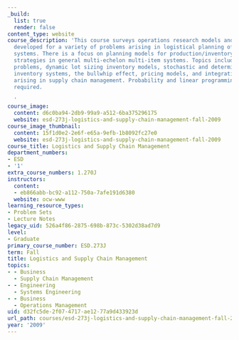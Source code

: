 ```yaml
---
_build:
  list: true
  render: false
content_type: website
course_description: 'This course surveys operations research models and techniques
  developed for a variety of problems arising in logistical planning of multi-echelon
  systems. There is a focus on planning models for production/inventory/distribution
  strategies in general multi-echelon multi-item systems. Topics include vehicle routing
  problems, dynamic lot sizing inventory models, stochastic and deterministic multi-echelon
  inventory systems, the bullwhip effect, pricing models, and integration problems
  arising in supply chain management. Probability and linear programming experience
  required.

  '
course_image:
  content: d6c0ba94-2db9-99a9-a512-6ba375296175
  website: esd-273j-logistics-and-supply-chain-management-fall-2009
course_image_thumbnail:
  content: 15f1d0e2-2e6f-e65a-9efb-1b8092fc27e0
  website: esd-273j-logistics-and-supply-chain-management-fall-2009
course_title: Logistics and Supply Chain Management
department_numbers:
- ESD
- '1'
extra_course_numbers: 1.270J
instructors:
  content:
  - eb866abb-bc92-a112-750a-7afe191d6380
  website: ocw-www
learning_resource_types:
- Problem Sets
- Lecture Notes
legacy_uid: 526a4f86-2875-698b-873c-5302d38ad7d9
level:
- Graduate
primary_course_number: ESD.273J
term: Fall
title: Logistics and Supply Chain Management
topics:
- - Business
  - Supply Chain Management
- - Engineering
  - Systems Engineering
- - Business
  - Operations Management
uid: d32fc5de-2f07-4717-ae12-77a9d433923d
url_path: courses/esd-273j-logistics-and-supply-chain-management-fall-2009
year: '2009'
---
```

